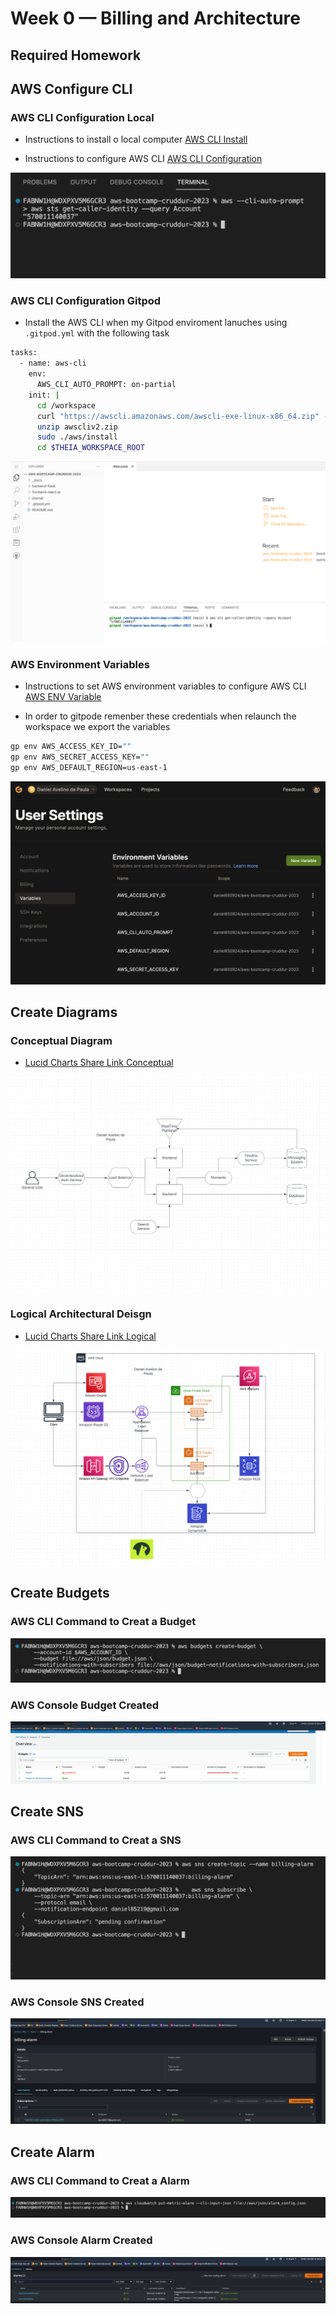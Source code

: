 # Week 0 — Billing and Architecture

## Required Homework

## AWS Configure CLI

### AWS CLI Configuration Local

- Instructions to install o local computer [AWS CLI Install](https://docs.aws.amazon.com/cli/latest/userguide/getting-started-install.html)

- Instructions to configure AWS CLI [AWS CLI Configuration](https://docs.aws.amazon.com/cli/latest/userguide/cli-configure-quickstart.html)

![AWS CLI Local](../assets/week0/cli-configured-local.png)

### AWS CLI Configuration Gitpod

- Install the AWS CLI when my Gitpod enviroment lanuches using `.gitpod.yml` with the following task

```sh
tasks:
  - name: aws-cli
    env:
      AWS_CLI_AUTO_PROMPT: on-partial
    init: |
      cd /workspace
      curl "https://awscli.amazonaws.com/awscli-exe-linux-x86_64.zip" -o "awscliv2.zip"
      unzip awscliv2.zip
      sudo ./aws/install
      cd $THEIA_WORKSPACE_ROOT
```

![AWS CLI gitpod](../assets/week0/cli-configured-gitpod.png)

### AWS Environment Variables

- Instructions to set AWS environment variables to configure AWS CLI [AWS ENV Variable](https://docs.aws.amazon.com/cli/latest/userguide/cli-configure-envvars.html)

- In order to gitpode remenber these credentials when relaunch the workspace we export the variables

```sh
gp env AWS_ACCESS_KEY_ID=""
gp env AWS_SECRET_ACCESS_KEY=""
gp env AWS_DEFAULT_REGION=us-east-1
```

![Gitpod env variables](../assets/week0/git-pod-var.png)

## Create Diagrams

### Conceptual Diagram

- [Lucid Charts Share Link Conceptual](https://lucid.app/lucidchart/a81b8e8f-e8f2-40b7-a9fc-1c0da45f9588/edit?viewport_loc=-799%2C-469%2C3072%2C1393%2C0_0&invitationId=inv_b9587fc9-31ef-4d1c-a948-01558f8043cc)

![Cruddur Conceptual Diagram](../assets/week0/conceptual-diagram.png)

### Logical Architectural Deisgn

- [Lucid Charts Share Link Logical](https://lucid.app/lucidchart/cb27dfe2-8cfa-4987-9121-cd819df4b4b5/edit?viewport_loc=-529%2C71%2C3072%2C1393%2C0_0&invitationId=inv_55e22ed6-1fb3-459b-b707-04604e4a1223)

![Cruddur Logical Design](../assets/week0/logical-diagram.png)

## Create Budgets

### AWS CLI Command to Creat a Budget

![AWS CLI budget](../assets/week0/cli-create-budgets.png)

### AWS Console Budget Created

![AWS Console Budget](../assets/week0/budgets-aws-console.png)

## Create SNS

### AWS CLI Command to Creat a SNS

![AWS CLI sns](../assets/week0/cli-create-sns.png)

### AWS Console SNS Created

![AWS Console SNS](../assets/week0/sns-aws-console.png)

## Create Alarm

### AWS CLI Command to Creat a Alarm

![AWS CLI sns](../assets/week0/cli-create-alarm.png)

### AWS Console Alarm Created

![AWS Console SNS](../assets/week0/alarm-aws-console.png)
